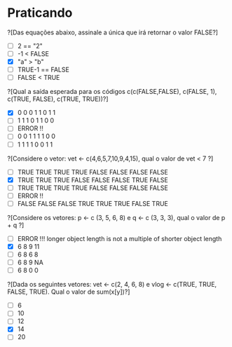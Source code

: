 # Praticando
<p> </P>

?[Das equações abaixo, assinale a única que irá retornar o valor FALSE?]
-[ ] 2 == "2"
-[ ] -1 < FALSE
-[x] "a" > "b"
-[ ] TRUE-1 == FALSE 
-[ ] FALSE < TRUE

?[Qual a saída esperada para os códigos c(c(FALSE,FALSE), c(FALSE, 1), c(TRUE, FALSE), c(TRUE, TRUE))?]
-[x] 0 0 0 1 1 0 1 1
-[ ] 1 1 1 0 1 1 0 0
-[ ] ERROR !!
-[ ] 0 0 1 1 1 1 0 0 
-[ ] 1 1 1 1 0 0 1 1

?[Considere o vetor: vet <- c(4,6,5,7,10,9,4,15), qual o valor de vet < 7 ?]
-[ ] TRUE TRUE TRUE TRUE FALSE FALSE FALSE FALSE
-[x] TRUE TRUE TRUE FALSE FALSE FALSE TRUE  FALSE
-[ ] TRUE TRUE TRUE TRUE  FALSE FALSE FALSE FALSE
-[ ] ERROR !! 
-[ ] FALSE FALSE FALSE TRUE TRUE TRUE FALSE TRUE

?[Considere os vetores: p <- c (3, 5, 6, 8) e q <- c (3, 3, 3), qual o valor de p + q ?]
-[ ] ERROR !!! longer object length is not a multiple of shorter object length
-[x] 6  8  9  11
-[ ] 6  8  6  8
-[ ] 6  8  9  NA 
-[ ] 6  8  0  0

?[Dada os seguintes vetores: vet <- c(2, 4, 6, 8) e vlog <- c(TRUE, TRUE, FALSE, TRUE). Qual o valor de sum(x[y])?]
-[ ] 6 
-[ ] 10
-[ ] 12
-[x] 14 
-[ ] 20
